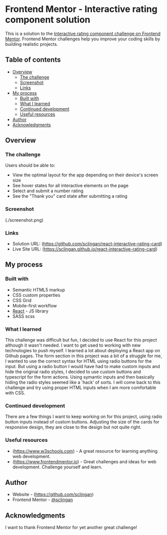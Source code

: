 # Frontend Mentor - Interactive rating component solution

This is a solution to the [Interactive rating component challenge on Frontend Mentor](https://www.frontendmentor.io/challenges/interactive-rating-component-koxpeBUmI). Frontend Mentor challenges help you improve your coding skills by building realistic projects. 

## Table of contents

- [Overview](#overview)
  - [The challenge](#the-challenge)
  - [Screenshot](#screenshot)
  - [Links](#links)
- [My process](#my-process)
  - [Built with](#built-with)
  - [What I learned](#what-i-learned)
  - [Continued development](#continued-development)
  - [Useful resources](#useful-resources)
- [Author](#author)
- [Acknowledgments](#acknowledgments)


## Overview

### The challenge

Users should be able to:

- View the optimal layout for the app depending on their device's screen size
- See hover states for all interactive elements on the page
- Select and submit a number rating
- See the "Thank you" card state after submitting a rating

### Screenshot

(./screenshot.png)


### Links

- Solution URL: (https://github.com/sclingan/react-interactive-rating-card)
- Live Site URL: (https://sclingan.github.io/react-interactive-rating-card)

## My process

### Built with

- Semantic HTML5 markup
- CSS custom properties
- CSS Grid
- Mobile-first workflow
- [React](https://reactjs.org/) - JS library
- SASS scss

### What I learned

This challenge was difficult but fun, I decided to use React for this project although it wasn't needed. I want to get 
used to working with new technologies to push myself. I learned a lot about deploying a React app on Github pages. 
The form section in this project was a bit of a struggle for me, I wanted to use the correct syntax for HTML using radio
buttons for the input. But using a radio button I would have had to make custom inputs and hide the original radio styles,
I decided to use custom buttons and typescript for the form actions. Using symantic inputs and then basically hiding the 
radio styles seemed like a 'hack' of sorts. I will come back to this challenge and try using proper HTML inputs when I am
more comfortable with CSS.


### Continued development

There are a few things I want to keep working on for this project, using radio button inputs instead of custom buttons. Adjusting
the size of the cards for responsive design, they are close to the design but not quite right.


### Useful resources

- (https://www.w3schools.com) - A great resource for learning anything web development.
- (https://www.frontendmentor.io) - Great challenges and ideas for web development. Challenge yourself and learn.


## Author

- Website - (https://github.com/sclingan)
- Frontend Mentor - [@sclingan](https://www.frontendmentor.io/profile/sclingan)


## Acknowledgments

I want to thank Frontend Mentor for yet another great challenge! 

